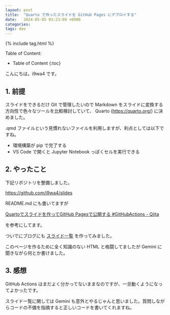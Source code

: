 ```yaml
---
layout: post
title:  "Quarto で作ったスライドを GitHub Pages にデプロイする"
date:   2024-05-05 03:23:09 +0900
categories:
tags: dev
---
```


{% include tag.html %}

Table of Content:
- Table of Content
{:toc}

<!-- # h1 -->

こんにちは。i9wa4 です。

## 1. 前提

スライドをできるだけ Git で管理したいので Markdown をスライドに変換する方向性で色々なツールを比較検討していて、 Quarto (<https://quarto.org/>) に決めました。

.qmd ファイルという見慣れないファイルを利用しますが、利点としては以下ですね。
- 環境構築が pip で完了する
- VS Code で開くと Jupyter Notebook っぽくセルを実行できる

## 2. やったこと

下記リポジトリを整備しました。

<https://github.com/i9wa4/slides>

README.md にも書いてますが

[Quartoでスライドを作ってGitHub Pagesで公開する #GitHubActions - Qiita](https://qiita.com/cm-ayf/items/512728ebea65467ba874)

を参考にしてます。

ついでにブログにも [スライド一覧](/slides) を作ってみました。

このページを作るために全く知識のない HTML と格闘してましたが Gemini に聞きながら何とか書けました。

## 3. 感想

GitHub Actions はまだよく分かってないままなのですが、一旦動くようになってよかったです。

スライド一覧に関しては Gemini も意外とやるじゃんと思いました。質問しながらコードの不備を指摘すると正しいコードを書いてくれますね。
